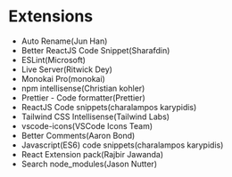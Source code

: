 # Extensions

- Auto Rename(Jun Han)
- Better ReactJS Code Snippet(Sharafdin)
- ESLint(Microsoft)
- Live Server(Ritwick Dey)
- Monokai Pro(monokai)
- npm intellisense(Christian kohler)
- Prettier - Code formatter(Prettier)
- ReactJS Code snippets(charalampos karypidis)
- Tailwind CSS Intellisense(Tailwind Labs)
- vscode-icons(VSCode Icons Team)
- Better Comments(Aaron Bond)
- Javascript(ES6) code snippets(charalampos karypidis)
- React Extension pack(Rajbir Jawanda)
- Search node_modules(Jason Nutter)
